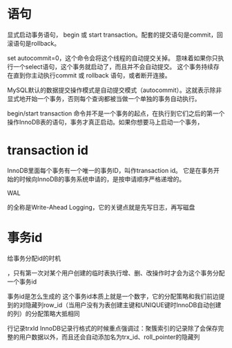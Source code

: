 # 语句

显式启动事务语句，
 begin 或 start transaction。配套的提交语句是commit，回滚语句是rollback。
 
 
set autocommit=0，这个命令会将这个线程的自动提交关掉。
意味着如果你只执行一个select语句，这个事务就启动了，而且并不会自动提交。
这个事务持续存在直到你主动执行commit 或 rollback 语句，或者断开连接。

MySQL默认的数据提交操作模式是自动提交模式（autocommit）。这就表示除非显式地开始一个事务，否则每个查询都被当做一个单独的事务自动执行。

begin/start transaction 命令并不是一个事务的起点，在执行到它们之后的第一个操作InnoDB表的语句，事务才真正启动。如果你想要马上启动一个事务，


# transaction id


InnoDB里面每个事务有一个唯一的事务ID，叫作transaction id。
它是在事务开始的时候向InnoDB的事务系统申请的，是按申请顺序严格递增的。



 WAL
 
 的全称是Write-Ahead Logging，它的关键点就是先写日志，再写磁盘
 



# 事务id


给事务分配id的时机

，只有第一次对某个用户创建的临时表执行增、删、改操作时才会为这个事务分配一个事务id


事务id是怎么生成的
这个事务id本质上就是一个数字，它的分配策略和我们前边提到的对隐藏列row_id（当用户没有为表创建主键和UNIQUE键时InnoDB自动创建的列）的分配策略大抵相同

行记录trxId
InnoDB记录行格式的时候重点强调过：聚簇索引的记录除了会保存完整的用户数据以外，而且还会自动添加名为trx_id、roll_pointer的隐藏列

